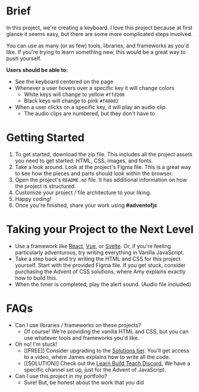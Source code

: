# Brief

In this project, we're creating a keyboard. I love this project because at first glance it seems easy, but there are
some more complicated steps involved.

You can use as many (or as few) tools, libraries, and frameworks as you'd like. If you're trying to learn something new,
this would be a great way to push yourself.

**Users should be able to:**

- See the keyboard centered on the page
- Whenever a user hovers over a specific key it will change colors
    - White keys will change to yellow `#ffd200`
    - Black keys will change to pink `#f40082`
- When a user clicks on a specific key, it will play an audio clip.
    - The audio clips are numbered, but they don't have to

# Getting Started

1. To get started, download the zip file. This includes all the project assets you need to get started: HTML, CSS,
   images, and fonts.
2. Take a look around. Look at the project's Figma file. This is a great way to see how the pieces and parts should look
   within the browser.
3. Open the project's `README.md` file. It has additional information on how the project is structured.
4. Customize your project / file architecture to your liking.
5. Happy coding!
6. Once you're finished, share your work using **#adventofjs**

# Taking your Project to the Next Level

- Use a framework like [React](https://reactjs.org/), [Vue](https://vuejs.org/), or [Svelte](https://svelte.dev/). Or,
  if you're feeling particularly adventurous, try writing everything in Vanilla JavaScript.
- Take a step back and try writing the HTML and CSS for this project yourself. Start with the provided Figma file. If
  you get stuck, consider purchasing the Advent of CSS solutions, where Amy explains exactly how to build this.
- When the timer is completed, play the alert sound. (Audio file included)

# FAQs

- Can I use libraries / frameworks on these projects?
    - Of course! We're providing the vanilla HTML and CSS, but you can use whatever tools and frameworks you'd like.
- Oh no! I'm stuck!
    - [[FREE]] Consider upgrading to the [Solutions tier](http://adventofjs.com). You'll get access to a video, where
      James explains how to write all the code.
    - [[SOLUTION]] Check out the [Learn Build Teach Discord.](http://learnbuidteach.com) We have a specific channel set
      up, just for the Advent of JavaScript.
- Can I use this project in my portfolio?
    - Sure! But, be honest about the work that _you_ did
